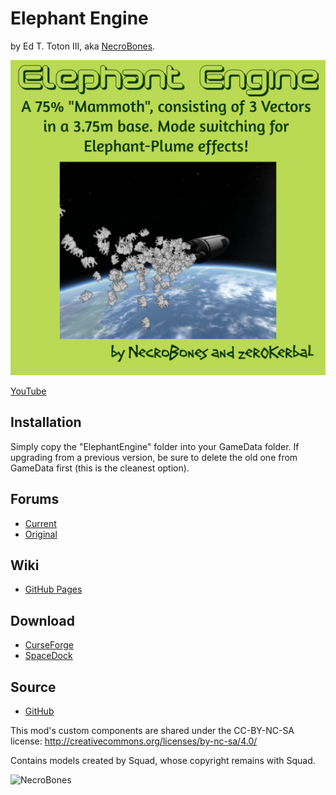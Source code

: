 # Elephant Engine

by Ed T. Toton III, aka [NecroBones][necrobones].

![Hero](https://github.com/zer0Kerbal/ElephantEngine/blob/master/img/HeroLogo_1920x1920.png)

[YouTube](https://youtu.be/MLYfDq-Cem0)

## Installation

  Simply copy the "ElephantEngine" folder into your GameData folder. If upgrading from a 
previous version, be sure to delete the old one from GameData first (this is the cleanest option).

## Forums

* [Current](https://forum.kerbalspaceprogram.com/index.php?/topic/206024-*/)
* [Original](https://forum.kerbalspaceprogram.com/index.php?/topic/139162-*)

## Wiki

* [GitHub Pages](https://zer0kerbal.github.io/ElephantEngine/)

## Download

* [CurseForge](https://www.curseforge.com/kerbal/ksp-mods/elephantengine)
* [SpaceDock](http://spacedock.info/mod/664)

## Source

* [GitHub](https://github.com/zer0Kerbal/ElephantEngine)

This mod's custom components are shared under the CC-BY-NC-SA license:
http://creativecommons.org/licenses/by-nc-sa/4.0/

Contains models created by Squad, whose copyright remains with Squad.

[necrobones]: https://forum.kerbalspaceprogram.com/index.php?/profile/105424-*/ "NecroBones"
![NecroBones](https://kerbal-forum-uploads.s3.us-west-2.amazonaws.com/monthly_11_2015/avatar_96x96.gif.787b9a3478ccb83beb330a550f437d88.thumb.gif.5afcf23f2446f3774eeeeca98687261b.gif)
